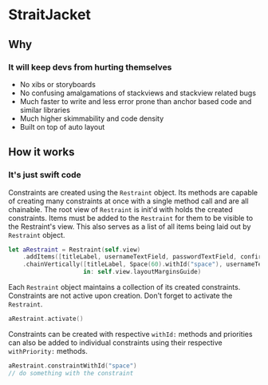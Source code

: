 #  StraitJacket

## Why
### It will keep devs from hurting themselves
- No xibs or storyboards
- No confusing amalgamations of stackviews and stackview related bugs
- Much faster to write and less error prone than anchor based code and similar libraries
- Much higher skimmability and code density
- Built on top of auto layout

## How it works
### It's just swift code

Constraints are created using the `Restraint` object.  Its methods are capable of creating many constraints at once with a single method call and are all chainable.  The root view of `Restraint` is init'd with holds the created constraints. Items must be added to the `Restraint` for them to be visible to the Restraint's view.  This also serves as a list of all items being laid out by `Restraint` object.

```swift
let aRestraint = Restraint(self.view)
    .addItems([titleLabel, usernameTextField, passwordTextField, confirmButton])
    .chainVertically([titleLabel, Space(60).withId("space"), usernameTextField, passwordTextField, confirmButton],
                     in: self.view.layoutMarginsGuide)
```

Each `Restraint` object maintains a collection of its created constraints.  Constraints are not active upon creation. Don't forget to activate the `Restraint`.  

```swift
aRestraint.activate()
```

Constraints can be created with respective `withId:` methods and priorities can also be added to individual constraints using their respective `withPriority:` methods.

```swift
aRestraint.constraintWithId("space")
// do something with the constraint
```
